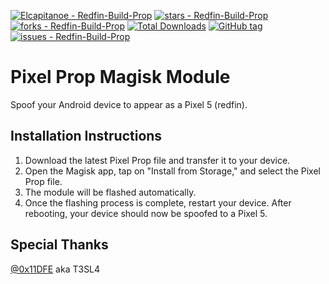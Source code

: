 [![Elcapitanoe - Redfin-Build-Prop](https://img.shields.io/static/v1?label=Elcapitanoe&message=Redfin-Build-Prop&color=blue&logo=github)](https://github.com/Elcapitanoe/Redfin-Build-Prop "Go to GitHub repo")
[![stars - Redfin-Build-Prop](https://img.shields.io/github/stars/Elcapitanoe/Redfin-Build-Prop?style=social)](https://github.com/Elcapitanoe/Redfin-Build-Prop)
[![forks - Redfin-Build-Prop](https://img.shields.io/github/forks/Elcapitanoe/Redfin-Build-Prop?style=social)](https://github.com/Elcapitanoe/Redfin-Build-Prop)
[![Total Downloads](https://img.shields.io/github/downloads/Elcapitanoe/Redfin-Build-Prop/total?color=blue)](https://github.com/Elcapitanoe/Redfin-Build-Prop)
[![GitHub tag](https://img.shields.io/github/tag/Elcapitanoe/Redfin-Build-Prop?include_prereleases=&sort=semver&color=blue)](https://github.com/Elcapitanoe/Redfin-Build-Prop/releases/)
[![issues - Redfin-Build-Prop](https://img.shields.io/github/issues/Elcapitanoe/Redfin-Build-Prop?color=blue)](https://github.com/Elcapitanoe/Redfin-Build-Prop/issues)

# Pixel Prop Magisk Module  
Spoof your Android device to appear as a Pixel 5 (redfin).

## Installation Instructions  
1. Download the latest Pixel Prop file and transfer it to your device.  
2. Open the Magisk app, tap on "Install from Storage," and select the Pixel Prop file.  
3. The module will be flashed automatically.  
4. Once the flashing process is complete, restart your device. After rebooting, your device should now be spoofed to a Pixel 5.
   
## Special Thanks  
<a href="https://github.com/0x11DFE">@0x11DFE</a> aka T3SL4
